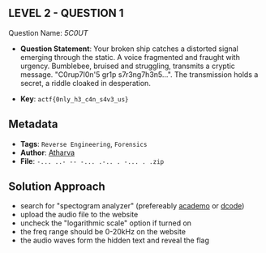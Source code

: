 ## LEVEL 2 - QUESTION 1

Question Name: _5C0UT_

- **Question Statement**: Your broken ship catches a distorted signal emerging through the static. A voice fragmented and fraught with urgency. Bumblebee, bruised and struggling, transmits a cryptic message. "C0rup7I0n'5 gr1p s7r3ng7h3n5...". The transmission holds a secret, a riddle cloaked in desperation.

- **Key**: `actf{0nly_h3_c4n_s4v3_us}`

## Metadata
- **Tags**: `Reverse Engineering`, `Forensics`
- **Author**: [Atharva](https://github.com/atharva786738)
- **File**: `-... ..- -- -... .-.. . -... . .zip`

## Solution Approach
- search for "spectogram analyzer" (prefereably [academo](https://academo.org/demos/spectrum-analyzer/) or [dcode](https://www.dcode.fr/spectral-analysis))
- upload the audio file to the website
- uncheck the "logarithmic scale" option if turned on
- the freq range should be 0-20kHz on the website
- the audio waves form the hidden text and reveal the flag
